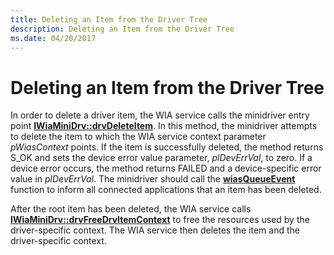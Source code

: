 ```yaml
---
title: Deleting an Item from the Driver Tree
description: Deleting an Item from the Driver Tree
ms.date: 04/20/2017
---
```


# Deleting an Item from the Driver Tree





In order to delete a driver item, the WIA service calls the minidriver entry point [**IWiaMiniDrv::drvDeleteItem**](/windows-hardware/drivers/ddi/wiamindr_lh/nf-wiamindr_lh-iwiaminidrv-drvdeleteitem). In this method, the minidriver attempts to delete the item to which the WIA service context parameter *pWiasContext* points. If the item is successfully deleted, the method returns S\_OK and sets the device error value parameter, *plDevErrVal*, to zero. If a device error occurs, the method returns FAILED and a device-specific error value in *plDevErrVal*. The minidriver should call the [**wiasQueueEvent**](/windows-hardware/drivers/ddi/wiamdef/nf-wiamdef-wiasqueueevent) function to inform all connected applications that an item has been deleted.

After the root item has been deleted, the WIA service calls [**IWiaMiniDrv::drvFreeDrvItemContext**](/windows-hardware/drivers/ddi/wiamindr_lh/nf-wiamindr_lh-iwiaminidrv-drvfreedrvitemcontext) to free the resources used by the driver-specific context. The WIA service then deletes the item and the driver-specific context.

 


